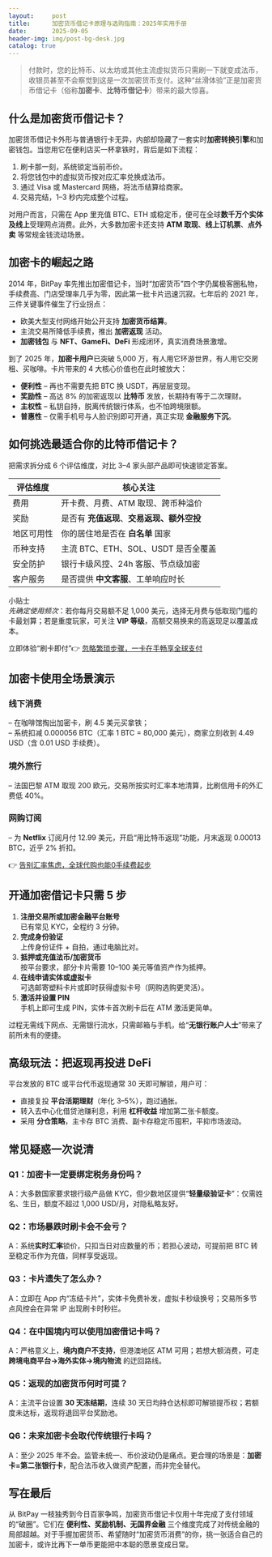 ```yaml
---
layout:     post
title:      加密货币借记卡原理与选购指南：2025年实用手册
date:       2025-09-05
header-img: img/post-bg-desk.jpg
catalog: true
---
```


> 付款时，您的比特币、以太坊或其他主流虚拟货币只需刷一下就变成法币，收银员甚至不会察觉到这是一次加密货币支付。这种“丝滑体验”正是加密货币借记卡（俗称**加密卡**、**比特币借记卡**）带来的最大惊喜。

## 什么是加密货币借记卡？

加密货币借记卡外形与普通银行卡无异，内部却隐藏了一套实时**加密转换引擎**和加密钱包。当您用它在便利店买一杯拿铁时，背后是如下流程：

1. 刷卡那一刻，系统锁定当前币价。
2. 将您钱包中的虚拟货币按对应汇率兑换成法币。
3. 通过 Visa 或 Mastercard 网络，将法币结算给商家。
4. 交易完结，1–3 秒内完成整个过程。

对用户而言，只需在 App 里充值 BTC、ETH 或稳定币，便可在全球**数千万个实体及线上**受理网点消费。此外，大多数加密卡还支持 **ATM 取现**、**线上订机票**、**点外卖** 等常规金钱流动场景。

## 加密卡的崛起之路

2014 年，BitPay 率先推出加密借记卡，当时“加密货币”四个字仍属极客圈私物，手续费高、门店受理率几乎为零，因此第一批卡片迅速沉寂。七年后的 2021 年，三件关键事件催生了行业拐点：

- 欧美大型支付网络开始公开支持 **加密货币结算**。
- 主流交易所降低手续费，推出 **加密返现** 活动。
- **加密钱包** 与 **NFT、GameFi、DeFi** 形成闭环，真实消费场景激增。

到了 2025 年，**加密卡用户**已突破 5,000 万，有人用它环游世界，有人用它交房租、买咖啡。卡片带来的 4 大核心价值也在此时被放大：

- **便利性** – 再也不需要先把 BTC 换 USDT，再层层变现。
- **奖励性** – 高达 8% 的加密返现以 **比特币** 发放，长期持有等于二次理财。
- **主权性** – 私钥自持，脱离传统银行体系，也不怕跨境限额。
- **普惠性** – 仅需手机号与人脸识别即可开通，真正实现 **金融服务下沉**。

## 如何挑选最适合你的比特币借记卡？

把需求拆分成 6 个评估维度，对比 3–4 家头部产品即可快速锁定答案。

| 评估维度 | 核心关注 |
|---|---|
| 费用 | 开卡费、月费、ATM 取现、跨币种溢价 |
| 奖励 | 是否有 **充值返现**、**交易返现、额外空投** |
| 地区可用性 | 你的居住地是否在 **白名单** 国家 |
| 币种支持 | 主流 BTC、ETH、SOL、USDT 是否全覆盖 |
| 安全防护 | 银行卡级风控、24h 客服、节点级加密 |
| 客户服务 | 是否提供 **中文客服**、工单响应时长 |

小贴士  
*先确定使用频次*：若你每月交易额不足 1,000 美元，选择无月费与低取现门槛的卡最划算；若是重度玩家，可关注 **VIP 等级**，高额交易换来的高返现足以覆盖成本。

立即体验“刷卡即付”👉 [忽略繁琐步骤，一卡在手畅享全球支付](https://okxdog.com/)

## 加密卡使用全场景演示

### 线下消费  
– 在咖啡馆掏出加密卡，刷 4.5 美元买拿铁；  
– 系统扣减 0.000056 BTC（汇率 1 BTC = 80,000 美元），商家立刻收到 4.49 USD（含 0.01 USD 手续费）。

### 境外旅行  
– 法国巴黎 ATM 取现 200 欧元，交易所按实时汇率本地清算，比刷信用卡的外汇费低 40%。  

### 网购订阅  
– 为 **Netflix** 订阅月付 12.99 美元，开启“用比特币返现”功能，月末返现 0.00013 BTC，近乎 2% 折扣。

👉 [告别汇率焦虑，全球代购也能0手续费起步](https://okxdog.com/)

## 开通加密借记卡只需 5 步

1. **注册交易所或加密金融平台账号**  
   已有常见 KYC，全程约 3 分钟。
2. **完成身份验证**  
   上传身份证件 + 自拍，通过电脑比对。
3. **抵押或充值法币/加密货币**  
   按平台要求，部分卡片需要 10–100 美元等值资产作为抵押。
4. **在线申请实体或虚拟卡**  
   可选邮寄塑料卡片或即时获得虚拟卡号（网购选购更灵活）。
5. **激活并设置 PIN**  
   手机上即可生成 PIN，实体卡首次刷卡后在 ATM 激活更简单。

过程无需线下网点、无需银行流水，只需邮箱与手机，给“**无银行账户人士**”带来了前所未有的便捷。

## 高级玩法：把返现再投进 DeFi

平台发放的 BTC 或平台代币返现通常 30 天即可解锁，用户可：

- 直接复投 **平台活期理财**（年化 3–5%），跑过通胀。
- 转入去中心化借贷池赚利息，利用 **杠杆收益** 增加第二张卡额度。
- 采用 **分仓策略**，主卡存 BTC 消费、副卡存稳定币囤积，平抑市场波动。

## 常见疑惑一次说清

### Q1：加密卡一定要绑定税务身份吗？
A：大多数国家要求银行级产品做 KYC，但少数地区提供“**轻量级验证卡**”：仅需姓名、生日，额度不超过 1,000 USD/月，对隐私略友好。

### Q2：市场暴跌时刷卡会不会亏？
A：系统**实时汇率**锁价，只扣当日对应数量的币；若担心波动，可提前把 BTC 转至稳定币作为充值，同样享受返现。

### Q3：卡片遗失了怎么办？
A：立即在 App 内“冻结卡片”，实体卡免费补发，虚拟卡秒级换号；交易所多节点风控会在异常 IP 出现刷卡时秒拦。

### Q4：在中国境内可以使用加密借记卡吗？
A：严格意义上，**境内商户不支持**，但港澳地区 ATM 可用；若想大额消费，可走 **跨境电商平台→海外实体→境内物流** 的迂回路线。

### Q5：返现的加密货币何时可提？
A：主流平台设置 **30 天冻结期**，连续 30 天日均持仓达标即可解锁提币权；若额度未达标，返现将退回平台奖励池。

### Q6：未来加密卡会取代传统银行卡吗？
A：至少 2025 年不会。监管未统一、币价波动仍是痛点。更合理的场景是：**加密卡=第二张银行卡**，配合法币收入做资产配置，而非完全替代。

## 写在最后

从 BitPay 一枝独秀到今日百家争鸣，加密货币借记卡仅用十年完成了支付领域的“破圈”。它们在 **便利性、奖励机制、无国界金融** 三个维度完成了对传统金融的局部超越。对于手握加密货币、希望随时“加密货币消费”的你，挑一张适合自己的加密卡，或许比再下一单币更能把中本聪的愿景变成日常。